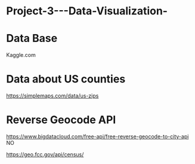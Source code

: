 # Project-3---Data-Visualization-

# Data Base
Kaggle.com

# Data about US counties
https://simplemaps.com/data/us-zips

# Reverse Geocode API
https://www.bigdatacloud.com/free-api/free-reverse-geocode-to-city-api NO

https://geo.fcc.gov/api/census/